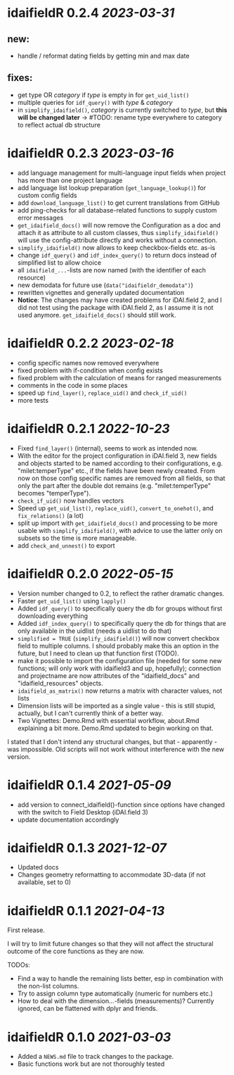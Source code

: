 # idaifieldR 0.2.4 _2023-03-31_
## new: 

* handle / reformat dating fields by getting min and max date

## fixes:

* get type OR *category* if *type* is empty in for `get_uid_list()`
* multiple queries for `idf_query()` with *type* & *category*
* in `simplify_idaifield()`, *category* is currently switched to *type*, 
  but **this will be changed later** -> #TODO: rename type everywhere to
  category to reflect actual db structure

# idaifieldR 0.2.3 _2023-03-16_
* add language management for multi-language input fields when project has more than one project language
* add language list lookup preparation (`get_language_lookup()`) for custom config fields
* add `download_language_list()` to get current translations from GitHub
* add ping-checks for all database-related functions to supply custom error messages
* `get_idaifield_docs()` will now remove the Configuration as a doc and attach it as attribute to all custom classes, thus `simplify_idaifield()` will use the config-attribute directly and works without a connection. 
* `simplify_idaifield()` now allows to keep checkbox-fields etc. as-is
* change `idf_query()` and `idf_index_query()` to return docs instead of simplified list to allow choice
* all `idaifield_...`-lists are now named (with the identifier of each resource)
* new demodata for future use (`data("idaifieldr_demodata")`)
* rewritten vignettes and generally updated documentation
* **Notice**: The changes may have created problems for iDAI.field 2, and I did not test using the package with iDAI.field 2, as I assume it is not used anymore. `get_idaifield_docs()` should still work.

# idaifieldR 0.2.2 _2023-02-18_
* config specific names now removed everywhere
* fixed problem with if-condition when config exists
* fixed problem with the calculation of means for ranged measurements
* comments in the code in some places
* speed up `find_layer()`, `replace_uid()` and `check_if_uid()` 
* more tests

# idaifieldR 0.2.1 _2022-10-23_
* Fixed `find_layer()` (internal), seems to work as intended now.
* With the editor for the project configuration in iDAI.field 3, new fields and objects started to be named according to their configurations, e.g. "milet:temperType" etc., if the fields have been newly created. From now on those config specific names are removed from all fields, so that only the part after the double dot remains (e.g. "milet:temperType" becomes "temperType").
* `check_if_uid()` now handles vectors
* Speed up `get_uid_list()`, `replace_uid()`, `convert_to_onehot()`, and `fix_relations()` (a lot)
* split up import with `get_idaifield_docs()` and processing to be more usable with `simplify_idaifield()`, with advice to use the latter only on subsets so the time is more manageable. 
* add `check_and_unnest()` to export


# idaifieldR 0.2.0 _2022-05-15_

* Version number changed to 0.2, to reflect the rather dramatic changes.
* Faster `get_uid_list()` using `lapply()`
* Added `idf_query()` to specifically query the db for groups without first downloading everything
* Added `idf_index_query()` to specifically query the db for things that are only available in the uidlist (needs a uidlist to do that)
* `simplified = TRUE` (`simplify_idaifield()`) will now convert checkbox field to multiple columns. I should probably make this an option in the future, but I need to clean up that function first (TODO).
* make it possible to import the configuration file (needed for some new functions; will only work with idaifield3 and up, hopefully); connection and projectname are now attributes of the "idaifield_docs" and "idaifield_resources" objects.
* `idaifield_as_matrix()` now returns a matrix with character values, not lists
* Dimension lists will be imported as a single value - this is still stupid, actually, but I can't currently think of a better way.
* Two Vignettes: Demo.Rmd with essential workflow, about.Rmd explaining a bit more. Demo.Rmd updated to begin working on that.


I stated that I don't intend any structural changes, but that - apparently - was impossible. Old scripts will not work without interference with the new version.

# idaifieldR 0.1.4 _2021-05-09_

* add version to connect_idaifield()-function since options have changed with the switch to Field Desktop (iDAI.field 3)
* update documentation accordingly

# idaifieldR 0.1.3 _2021-12-07_

* Updated docs
* Changes geometry reformatting to accommodate 3D-data (if not available, set to 0)

# idaifieldR 0.1.1 _2021-04-13_

First release. 

I will try to limit future changes so that they will not affect the structural outcome of the core functions as they are now. 

TODOs:
* Find a way to handle the remaining lists better, esp in combination with the non-list columns.
* Try to assign column type automatically (numeric for numbers etc.)
* How to deal with the dimension...-fields (measurements)? Currently ignored, can be flattened with dplyr and friends.


# idaifieldR 0.1.0 _2021-03-03_

* Added a `NEWS.md` file to track changes to the package.
* Basic functions work but are not thoroughly tested

